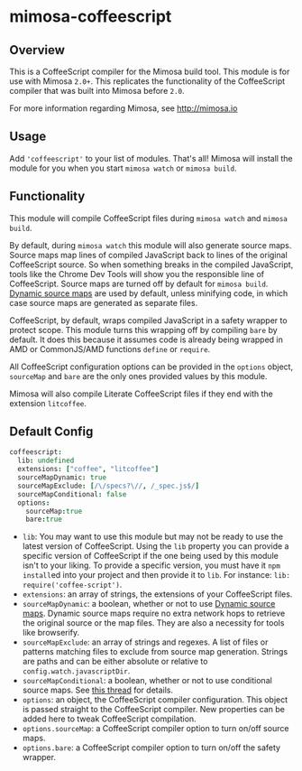 mimosa-coffeescript
===========

## Overview

This is a CoffeeScript compiler for the Mimosa build tool. This module is for use with Mimosa `2.0+`.  This replicates the functionality of the CoffeeScript compiler that was built into Mimosa before `2.0`.

For more information regarding Mimosa, see http://mimosa.io

## Usage

Add `'coffeescript'` to your list of modules.  That's all!  Mimosa will install the module for you when you start `mimosa watch` or `mimosa build`.

## Functionality

This module will compile CoffeeScript files during `mimosa watch` and `mimosa build`.

By default, during `mimosa watch` this module will also generate source maps. Source maps map lines of compiled JavaScript back to lines of the original CoffeeScript source. So when something breaks in the compiled JavaScript, tools like the Chrome Dev Tools will show you the responsible line of CoffeeScript. Source maps are turned off by default for `mimosa build`. [Dynamic source maps](http://fitzgeraldnick.com/weblog/46/) are used by default, unless minifying code, in which case source maps are generated as separate files.

CoffeeScript, by default, wraps compiled JavaScript in a safety wrapper to protect scope. This module turns this wrapping off by compiling `bare` by default. It does this because it assumes code is already being wrapped in AMD or CommonJS/AMD functions `define` or `require`.

All CoffeeScript configuration options can be provided in the `options` object, `sourceMap` and `bare` are the only ones provided values by this module.

Mimosa will also compile Literate CoffeeScript files if they end with the extension `litcoffee`.

## Default Config

```coffeescript
coffeescript:
  lib: undefined
  extensions: ["coffee", "litcoffee"]
  sourceMapDynamic: true
  sourceMapExclude: [/\/specs?\//, /_spec.js$/]
  sourceMapConditional: false
  options:
    sourceMap:true
    bare:true
```

* `lib`: You may want to use this module but may not be ready to use the latest version of CoffeeScript. Using the `lib` property you can provide a specific version of CoffeeScript if the one being used by this module isn't to your liking. To provide a specific version, you must have it `npm install`ed into your project and then provide it to `lib`. For instance: `lib: require('coffee-script')`.
* `extensions`: an array of strings, the extensions of your CoffeeScript files.
* `sourceMapDynamic`: a boolean, whether or not to use [Dynamic source maps](http://fitzgeraldnick.com/weblog/46/). Dynamic source maps require no extra network hops to retrieve the original source or the map files.  They are also a necessity for tools like browserify.
* `sourceMapExclude`: an array of strings and regexes. A list of files or patterns matching files to exclude from source map generation. Strings are paths and can be either absolute or relative to `config.watch.javascriptDir`.
* `sourceMapConditional`: a boolean, whether or not to use conditional source maps. See [this thread](https://groups.google.com/d/topic/mozilla.dev.js-sourcemap/4uo7Z5nTfUY/discussion) for details.
* `options`: an object, the CoffeeScript compiler configuration. This object is passed straight to the CoffeeScript compiler. New properties can be added here to tweak CoffeeScript compilation.
* `options.sourceMap`: a CoffeeScript compiler option to turn on/off source maps.
* `options.bare`: a CoffeeScript compiler option to turn on/off the safety wrapper.
